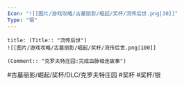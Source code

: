 ```yaml
---
Icon: "![[图片/游戏攻略/古墓丽影/崛起/奖杯/流传后世.png|30]]"
Type: "银"
---
```

```ad-common-silver-trophy
title: (Title:: "流传后世")
![[图片/游戏攻略/古墓丽影/崛起/奖杯/流传后世.png|100]]

(Comment:: "克罗夫特庄园:完成血脉相连故事")
```

#古墓丽影/崛起/奖杯/DLC/克罗夫特庄园 #奖杯 #奖杯/银
